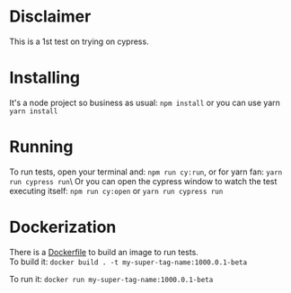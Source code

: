 # Disclaimer

This is a 1st test on trying on cypress.



# Installing

It's a node project so business as usual: `npm install` or you can use yarn `yarn install`



# Running

To run tests, open your terminal and: `npm run cy:run`, or for yarn fan: `yarn run cypress run`\ 
Or you can open the cypress window to watch the test executing itself: `npm run cy:open` or `yarn run cypress run`



# Dockerization

There is a [Dockerfile](Dockerfile) to build an image to run tests.\
To build it: `docker build . -t my-super-tag-name:1000.0.1-beta`

To run it: `docker run my-super-tag-name:1000.0.1-beta`